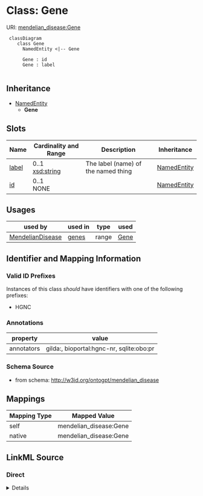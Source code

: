 # Class: Gene



URI: [mendelian_disease:Gene](http://w3id.org/ontogpt/mendelian_disease/Gene)


```mermaid
 classDiagram
    class Gene
      NamedEntity <|-- Gene
      
      Gene : id
      Gene : label
      
```




## Inheritance
* [NamedEntity](NamedEntity.md)
    * **Gene**



## Slots

| Name | Cardinality and Range | Description | Inheritance |
| ---  | --- | --- | --- |
| [label](label.md) | 0..1 <br/> [xsd:string](xsd:string) | The label (name) of the named thing | [NamedEntity](NamedEntity.md) |
| [id](id.md) | 0..1 <br/> NONE |  | [NamedEntity](NamedEntity.md) |





## Usages

| used by | used in | type | used |
| ---  | --- | --- | --- |
| [MendelianDisease](MendelianDisease.md) | [genes](genes.md) | range | [Gene](Gene.md) |






## Identifier and Mapping Information


### Valid ID Prefixes

Instances of this class *should* have identifiers with one of the following prefixes:

* HGNC






### Annotations

| property | value |
| --- | --- |
| annotators | gilda:, bioportal:hgnc-nr, sqlite:obo:pr |



### Schema Source


* from schema: http://w3id.org/ontogpt/mendelian_disease





## Mappings

| Mapping Type | Mapped Value |
| ---  | ---  |
| self | mendelian_disease:Gene |
| native | mendelian_disease:Gene |


## LinkML Source

<!-- TODO: investigate https://stackoverflow.com/questions/37606292/how-to-create-tabbed-code-blocks-in-mkdocs-or-sphinx -->

### Direct

<details>
```yaml
name: Gene
id_prefixes:
- HGNC
annotations:
  annotators:
    tag: annotators
    value: gilda:, bioportal:hgnc-nr, sqlite:obo:pr
from_schema: http://w3id.org/ontogpt/mendelian_disease
rank: 1000
is_a: NamedEntity

```
</details>

### Induced

<details>
```yaml
name: Gene
id_prefixes:
- HGNC
annotations:
  annotators:
    tag: annotators
    value: gilda:, bioportal:hgnc-nr, sqlite:obo:pr
from_schema: http://w3id.org/ontogpt/mendelian_disease
rank: 1000
is_a: NamedEntity
attributes:
  id:
    name: id
    annotations:
      prompt.skip:
        tag: prompt.skip
        value: 'true'
    description: A unique identifier for the named entity
    comments:
    - this is populated during the grounding and normalization step
    from_schema: http://w3id.org/ontogpt/core
    rank: 1000
    identifier: true
    alias: id
    owner: Gene
    domain_of:
    - NamedEntity
    - Publication
    range: string
  label:
    name: label
    description: The label (name) of the named thing
    from_schema: http://w3id.org/ontogpt/core
    aliases:
    - name
    rank: 1000
    alias: label
    owner: Gene
    domain_of:
    - NamedEntity
    range: string

```
</details>